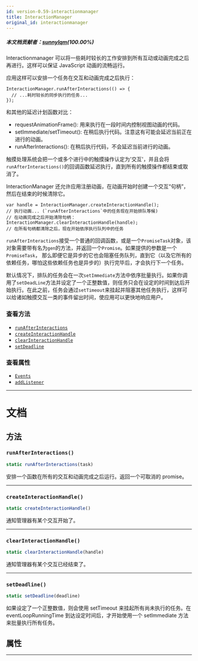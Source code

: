 ```yaml
---
id: version-0.59-interactionmanager
title: InteractionManager
original_id: interactionmanager
---
```


##### 本文档贡献者：[sunnylqm](https://github.com/search?q=sunnylqm%40qq.com+in%3Aemail&type=Users)(100.00%)

Interactionmanager 可以将一些耗时较长的工作安排到所有互动或动画完成之后再进行。这样可以保证 JavaScript 动画的流畅运行。

应用这样可以安排一个任务在交互和动画完成之后执行：

```
InteractionManager.runAfterInteractions(() => {
  // ...耗时较长的同步执行的任务...
});
```

和其他的延迟计划函数对比：

* requestAnimationFrame(): 用来执行在一段时间内控制视图动画的代码。
* setImmediate/setTimeout(): 在稍后执行代码。注意这有可能会延迟当前正在进行的动画。
* runAfterInteractions(): 在稍后执行代码，不会延迟当前进行的动画。

触摸处理系统会把一个或多个进行中的触摸操作认定为'交互'，并且会将`runAfterInteractions()`的回调函数延迟执行，直到所有的触摸操作都结束或取消了。

InteractionManager 还允许应用注册动画，在动画开始时创建一个交互“句柄”，然后在结束的时候清除它。

```
var handle = InteractionManager.createInteractionHandle();
// 执行动画... (`runAfterInteractions`中的任务现在开始排队等候)
// 在动画完成之后开始清除句柄：
InteractionManager.clearInteractionHandle(handle);
// 在所有句柄都清除之后，现在开始依序执行队列中的任务
```

`runAfterInteractions`接受一个普通的回调函数，或是一个`PromiseTask`对象，该对象需要带有名为`gen`的方法，并返回一个`Promise`。如果提供的参数是一个`PromiseTask`， 那么即便它是异步的它也会阻塞任务队列，直到它（以及它所有的依赖任务，哪怕这些依赖任务也是异步的）执行完毕后，才会执行下一个任务。

默认情况下，排队的任务会在一次`setImmediate`方法中依序批量执行。如果你调用了`setDeadLine`方法并设定了一个正整数值，则任务只会在设定的时间到达后开始执行。在此之前，任务会通过`setTimeout`来挂起并阻塞其他任务执行，这样可以给诸如触摸交互一类的事件留出时间，使应用可以更快地响应用户。

### 查看方法

* [`runAfterInteractions`](interactionmanager.md#runafterinteractions)
* [`createInteractionHandle`](interactionmanager.md#createinteractionhandle)
* [`clearInteractionHandle`](interactionmanager.md#clearinteractionhandle)
* [`setDeadline`](interactionmanager.md#setdeadline)

### 查看属性

* [`Events`](interactionmanager.md#events)
* [`addListener`](interactionmanager.md#addlistener)

---

# 文档

## 方法

### `runAfterInteractions()`

```javascript
static runAfterInteractions(task)
```

安排一个函数在所有的交互和动画完成之后运行。返回一个可取消的 promise。

---

### `createInteractionHandle()`

```javascript
static createInteractionHandle()
```

通知管理器有某个交互开始了。

---

### `clearInteractionHandle()`

```javascript
static clearInteractionHandle(handle)
```

通知管理器有某个交互已经结束了。

---

### `setDeadline()`

```javascript
static setDeadline(deadline)
```

如果设定了一个正整数值，则会使用 setTimeout 来挂起所有尚未执行的任务。在 eventLoopRunningTime 到达设定时间后，才开始使用一个 setImmediate 方法来批量执行所有任务。

## 属性

---
